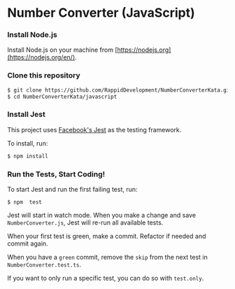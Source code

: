 # Number Converter (JavaScript)

### Install Node.js

Install Node.js on your machine from [https://nodejs.org](https://nodejs.org/en/).

### Clone this repository
```bash
$ git clone https://github.com/RappidDevelopment/NumberConverterKata.git
$ cd NumberConverterKata/javascript
```

### Install Jest
This project uses [Facebook's Jest](https://facebook.github.io/jest/) as the testing framework.

To install, run:
```bash
$ npm install
```

### Run the Tests, Start Coding! 
To start Jest and run the first failing test, run:
```
$ npm  test
```
Jest will start in watch mode. When you make a change and save `NumberConverter.js`, Jest will re-run all available tests.

When your first test is green, make a commit. Refactor if needed and commit again.

When you have a `green` commit, remove the `skip` from the next test in `NumberConverter.test.ts`.

If you want to only run a specific test, you can do so with `test.only`.

